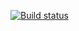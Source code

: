 [![Build status](https://ci.appveyor.com/api/projects/status/xud4banwktwpe0fv/branch/main?svg=true)](https://ci.appveyor.com/project/IgorPyak/selenidedz2-2/branch/main)